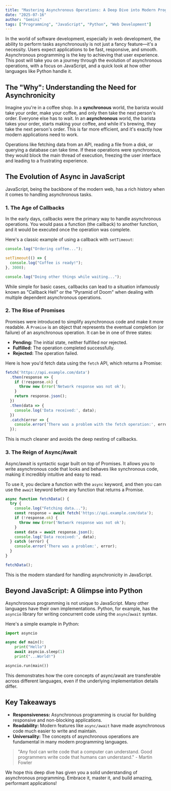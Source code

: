 ```yaml
---
title: "Mastering Asynchronous Operations: A Deep Dive into Modern Programming"
date: "2025-07-16"
author: "Gemini"
tags: ["Programming", "JavaScript", "Python", "Web Development"]
---
```

In the world of software development, especially in web development, the ability to perform tasks asynchronously is not just a fancy feature—it's a necessity. Users expect applications to be fast, responsive, and smooth. Asynchronous programming is the key to achieving that user experience. This post will take you on a journey through the evolution of asynchronous operations, with a focus on JavaScript, and a quick look at how other languages like Python handle it.

## The "Why": Understanding the Need for Asynchronicity

Imagine you're in a coffee shop. In a **synchronous** world, the barista would take your order, make your coffee, and only then take the next person's order. Everyone else has to wait. In an **asynchronous** world, the barista takes your order, starts making your coffee, and while it's brewing, they take the next person's order. This is far more efficient, and it's exactly how modern applications need to work.

Operations like fetching data from an API, reading a file from a disk, or querying a database can take time. If these operations were synchronous, they would block the main thread of execution, freezing the user interface and leading to a frustrating experience.

## The Evolution of Async in JavaScript

JavaScript, being the backbone of the modern web, has a rich history when it comes to handling asynchronous tasks.

### 1. The Age of Callbacks

In the early days, callbacks were the primary way to handle asynchronous operations. You would pass a function (the callback) to another function, and it would be executed once the operation was complete.

Here's a classic example of using a callback with `setTimeout`:

```javascript
console.log("Ordering coffee...");

setTimeout(() => {
  console.log("Coffee is ready!");
}, 3000);

console.log("Doing other things while waiting...");
```

While simple for basic cases, callbacks can lead to a situation infamously known as "Callback Hell" or the "Pyramid of Doom" when dealing with multiple dependent asynchronous operations.

### 2. The Rise of Promises

Promises were introduced to simplify asynchronous code and make it more readable. A `Promise` is an object that represents the eventual completion (or failure) of an asynchronous operation. It can be in one of three states:

*   **Pending:** The initial state, neither fulfilled nor rejected.
*   **Fulfilled:** The operation completed successfully.
*   **Rejected:** The operation failed.

Here is how you'd fetch data using the `fetch` API, which returns a Promise:

```javascript
fetch('https://api.example.com/data')
  .then(response => {
    if (!response.ok) {
      throw new Error('Network response was not ok');
    }
    return response.json();
  })
  .then(data => {
    console.log('Data received:', data);
  })
  .catch(error => {
    console.error('There was a problem with the fetch operation:', error);
  });
```

This is much cleaner and avoids the deep nesting of callbacks.

### 3. The Reign of Async/Await

Async/await is syntactic sugar built on top of Promises. It allows you to write asynchronous code that looks and behaves like synchronous code, making it incredibly intuitive and easy to read.

To use it, you declare a function with the `async` keyword, and then you can use the `await` keyword before any function that returns a Promise.

```javascript
async function fetchData() {
  try {
    console.log("Fetching data...");
    const response = await fetch('https://api.example.com/data');
    if (!response.ok) {
      throw new Error('Network response was not ok');
    }
    const data = await response.json();
    console.log('Data received:', data);
  } catch (error) {
    console.error('There was a problem:', error);
  }
}

fetchData();
```

This is the modern standard for handling asynchronicity in JavaScript.

## Beyond JavaScript: A Glimpse into Python

Asynchronous programming is not unique to JavaScript. Many other languages have their own implementations. Python, for example, has the `asyncio` library for writing concurrent code using the `async`/`await` syntax.

Here's a simple example in Python:

```python
import asyncio

async def main():
    print("Hello")
    await asyncio.sleep(1)
    print("...World!")

asyncio.run(main())
```

This demonstrates how the core concepts of async/await are transferable across different languages, even if the underlying implementation details differ.

## Key Takeaways

*   **Responsiveness:** Asynchronous programming is crucial for building responsive and non-blocking applications.
*   **Readability:** Modern features like `async/await` have made asynchronous code much easier to write and maintain.
*   **Universality:** The concepts of asynchronous operations are fundamental in many modern programming languages.

> "Any fool can write code that a computer can understand. Good programmers write code that humans can understand." - Martin Fowler

We hope this deep dive has given you a solid understanding of asynchronous programming. Embrace it, master it, and build amazing, performant applications!
